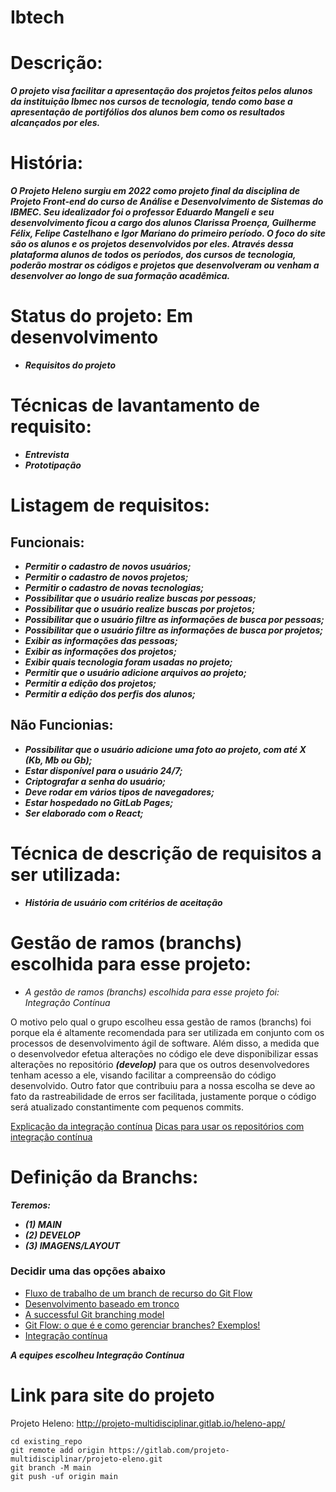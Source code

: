 # Ibtech

# Descrição:

***O projeto visa facilitar a apresentação dos projetos feitos pelos alunos da instituição Ibmec nos cursos de tecnologia, tendo como base a apresentação de portifólios dos alunos bem como os resultados alcançados por eles.***

# História:

***O Projeto Heleno surgiu em 2022 como projeto final da disciplina de Projeto Front-end do curso de Análise e Desenvolvimento de Sistemas do IBMEC. Seu idealizador foi o professor Eduardo Mangeli e seu desenvolvimento ficou a cargo dos alunos Clarissa Proença, Guilherme Félix, Felipe Castelhano e Igor Mariano do primeiro período. O foco do site são os alunos e os projetos desenvolvidos por eles. Através dessa plataforma alunos de todos os períodos, dos cursos de tecnologia, poderão mostrar os códigos e projetos que desenvolveram ou venham a desenvolver ao longo de sua formação acadêmica.***

# Status do projeto: Em desenvolvimento

* ***Requisitos do projeto***


# Técnicas de lavantamento de requisito:

* ***Entrevista***
* ***Prototipação***

# Listagem de requisitos:

## Funcionais:

* ***Permitir o cadastro de novos usuários;***
* ***Permitir o cadastro de novos projetos;***
* ***Permitir o cadastro de novas tecnologias;***
* ***Possibilitar que o usuário realize buscas por pessoas;***
* ***Possibilitar que o usuário realize buscas por projetos;***
* ***Possibilitar que o usuário filtre as informações de busca por pessoas;***
* ***Possibilitar que o usuário filtre as informações de busca por projetos;***
* ***Exibir as informações das pessoas;***
* ***Exibir as informações dos projetos;***
* ***Exibir quais tecnologia foram usadas no projeto;***
* ***Permitir que o usuário adicione arquivos ao projeto;***
* ***Permitir a edição dos projetos;***
* ***Permitir a edição dos perfis dos alunos;***

## Não Funcionias:

* ***Possibilitar que o usuário adicione uma foto ao projeto, com até X (Kb, Mb ou Gb);***
* ***Estar disponível para o usuário 24/7;***
* ***Criptografar a senha do usuário;***
* ***Deve rodar em vários tipos de navegadores;***
* ***Estar hospedado no GitLab Pages;***
* ***Ser elaborado com o React;***

# Técnica de descrição de requisitos a ser utilizada:

*  ***História de usuário com critérios de aceitação***

# Gestão de ramos (branchs) escolhida para esse projeto:

* *A gestão de ramos (branchs) escolhida para esse projeto foi: Integração Contínua* 

O motivo pelo qual o grupo escolheu essa gestão de ramos (branchs) foi porque ela é altamente recomendada para ser utilizada em conjunto com os processos de desenvolvimento ágil de software. Além disso, a medida que o desenvolvedor efetua alterações no código ele deve disponibilizar essas alterações no repositório ***(develop)*** para que os outros desenvolvedores tenham acesso a ele, visando facilitar a compreensão do código desenvolvido. Outro fator que contribuiu para a nossa escolha se deve ao fato da rastreabilidade de erros ser facilitada, justamente porque o código será atualizado constantimente com pequenos commits.

[Explicação da integração contínua](https://aws.amazon.com/pt/devops/continuous-integration/#:~:text=Explica%C3%A7%C3%A3o%20da%20integra%C3%A7%C3%A3o%20cont%C3%ADnua&text=Os%20principais%20objetivos%20da%20integra%C3%A7%C3%A3o,lan%C3%A7ar%20novas%20atualiza%C3%A7%C3%B5es%20de%20software.)
[Dicas para usar os repositórios com integração contínua ](https://www.atlassian.com/br/continuous-delivery/continuous-integration/ci-friendly-git-repos)


# Definição da Branchs:

***Teremos:***

* ***(1) MAIN***
* ***(2) DEVELOP***
* ***(3) IMAGENS/LAYOUT***

### Decidir uma das opções abaixo 
* [Fluxo de trabalho de um branch de recurso do Git Flow](https://www.atlassian.com/br/git/tutorials/comparing-workflows/gitflow-workflow) 
* [Desenvolvimento baseado em tronco](https://www.atlassian.com/br/continuous-delivery/continuous-integration/trunk-based-development)
* [A successful Git branching model](https://nvie.com/posts/a-successful-git-branching-model/)
* [Git Flow: o que é e como gerenciar branches? Exemplos!](https://blog.betrybe.com/git/git-flow/)
* [Integração contínua](https://www.atlassian.com/br/continuous-delivery/continuous-integration)

***A equipes escolheu  Integração Contínua***

# Link para site do projeto
Projeto Heleno: http://projeto-multidisciplinar.gitlab.io/heleno-app/

```
cd existing_repo
git remote add origin https://gitlab.com/projeto-multidisciplinar/projeto-eleno.git
git branch -M main
git push -uf origin main
```
